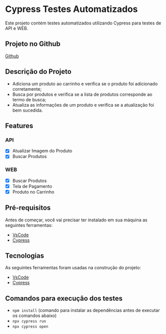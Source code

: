 # Cypress Testes Automatizados

Este projeto contém testes automatizados utilizando Cypress para testes de API e WEB.

## Projeto no Github

[Github](https://github.com/muchiute/cypress_automacao)

## Descrição do Projeto

- Adiciona um produto ao carrinho e verifica se o produto foi adicionado corretamente;
- Busca por produtos e verifica se a lista de produtos corresponde ao termo de busca;
- Atualiza as informações de um produto e verifica se a atualização foi bem sucedida.

## Features

### API
- [x] Atualizar Imagem do Produto
- [x] Buscar Produtos

### WEB
- [x] Buscar Produtos
- [x] Tela de Pagamento
- [x] Produto no Carrinho

## Pré-requisitos

Antes de começar, você vai precisar ter instalado em sua máquina as seguintes ferramentas:
- [VsCode](https://code.visualstudio.com/)
- [Cypress](https://www.cypress.io/)

## Tecnologias

As seguintes ferramentas foram usadas na construção do projeto:
- [VsCode](https://code.visualstudio.com/)
- [Cypress](https://www.cypress.io/)

## Comandos para execução dos testes

- `npm install` (comando para instalar as dependências antes de executar os comandos abaixo)
- `npx cypress run`
- `npx cypress open`
